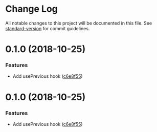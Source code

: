 # Change Log

All notable changes to this project will be documented in this file. See [standard-version](https://github.com/conventional-changelog/standard-version) for commit guidelines.

<a name="0.1.0"></a>
# 0.1.0 (2018-10-25)


### Features

* Add usePrevious hook ([c6e8f55](https://github.com/vitorbal/react-hooked/commit/c6e8f55))



<a name="0.1.0"></a>
# 0.1.0 (2018-10-25)


### Features

* Add usePrevious hook ([c6e8f55](https://github.com/vitorbal/react-hooked/commit/c6e8f55))
